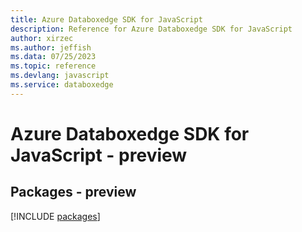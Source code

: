 ```yaml
---
title: Azure Databoxedge SDK for JavaScript
description: Reference for Azure Databoxedge SDK for JavaScript
author: xirzec
ms.author: jeffish
ms.data: 07/25/2023
ms.topic: reference
ms.devlang: javascript
ms.service: databoxedge
---
```

# Azure Databoxedge SDK for JavaScript - preview
## Packages - preview
[!INCLUDE [packages](databoxedge-index.md)]